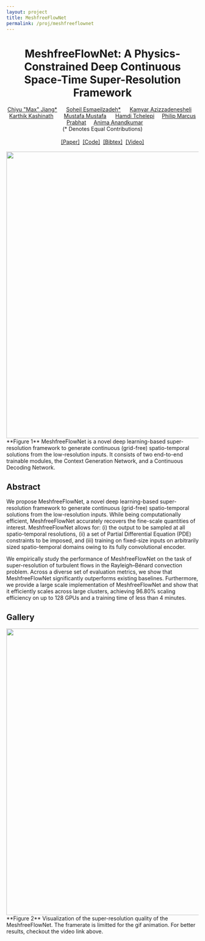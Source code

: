 ```yaml
---
layout: project
title: MeshfreeFlowNet
permalink: /proj/meshfreeflownet
---
```

<center>
<h1> MeshfreeFlowNet: A Physics-Constrained Deep Continuous Space-Time Super-Resolution Framework </h1>
<a href="http://www.maxjiang.ml/">Chiyu "Max" Jiang*</a> &nbsp; &nbsp; &nbsp;<a href="https://soheilesm.github.io/">Soheil Esmaeilzadeh*</a> &nbsp; &nbsp; &nbsp;<a href="https://www.cs.purdue.edu/homes/kamyar/">Kamyar Azizzadenesheli</a> &nbsp; &nbsp; &nbsp;<a href="http://www.nersc.gov/about/nersc-staff/data-analytics-services/karthik-kashinath/">Karthik Kashinath</a> &nbsp; &nbsp; &nbsp;
<a href="https://www.nersc.gov/about/nersc-staff/data-analytics-services/mustafa-mustafa/">Mustafa Mustafa</a> &nbsp; &nbsp; &nbsp;<a href="https://profiles.stanford.edu/hamdi-tchelepi">Hamdi Tchelepi</a>&nbsp; &nbsp; &nbsp;<a href="http://www.me.berkeley.edu/people/faculty/philip-s-marcus">Philip Marcus</a>&nbsp; &nbsp; &nbsp;<a href="http://www.nersc.gov/about/nersc-staff/data-analytics-services/prabhat/">Prabhat</a>&nbsp; &nbsp; &nbsp;<a href="http://tensorlab.cms.caltech.edu/users/anima/">Anima Anandkumar</a><br/>(* Denotes Equal Contributions)<br/>

<br>
<a href="#" onclick="window.location.href='https://arxiv.org/pdf/2005.01463.pdf'">[Paper]</a>&nbsp;&nbsp;<a href="#" onclick="window.location.href='https://github.com/maxjiang93/space_time_pde'">[Code]</a>&nbsp;&nbsp;<a href="#" onclick="window.location.href='{{ site.baseurl }}/assets/bib/jiang2020meshfreeflownet.txt'">[Bibtex]</a>&nbsp;&nbsp;<a href="#" onclick="window.location.href='https://youtu.be/mjqwPch9gDo'">[Video]</a>
<br>
<br>
<img src="{{ site.baseurl }}/assets/img/meshfreeflownet/teaser_wide.png" width="750"/>
</center>
**Figure 1** MeshfreeFlowNet is a novel deep learning-based super-resolution framework to generate continuous (grid-free) spatio-temporal solutions from the low-resolution inputs. It consists of two end-to-end trainable modules, the Context Generation Network, and a Continuous Decoding Network.

## Abstract

We propose MeshfreeFlowNet, a novel deep learning-based super-resolution framework to generate continuous (grid-free) spatio-temporal solutions from the low-resolution inputs. While being computationally efficient, MeshfreeFlowNet accurately recovers the fine-scale quantities of interest. MeshfreeFlowNet allows for: (i) the output to be sampled at all spatio-temporal resolutions, (ii) a set of Partial Differential Equation (PDE) constraints to be imposed, and (iii) training on fixed-size inputs on arbitrarily sized spatio-temporal domains owing to its fully convolutional encoder.

We empirically study the performance of MeshfreeFlowNet on the task of super-resolution of turbulent flows in the Rayleigh–Bénard convection problem. Across a diverse set of evaluation metrics, we show that MeshfreeFlowNet significantly outperforms existing baselines. Furthermore, we provide a large scale implementation of MeshfreeFlowNet and show that it efficiently scales across large clusters, achieving 96.80% scaling efficiency on up to 128 GPUs and a training time of less than 4 minutes.

## Gallery
<center>
<img src="{{ site.baseurl }}/assets/img/meshfreeflownet/teaser_wide.gif" width="750"/>
</center>
**Figure 2** Visualization of the super-resolution quality of the MeshfreeFlowNet. The framerate is limitted for the gif animation. For better results, checkout the video link above.
